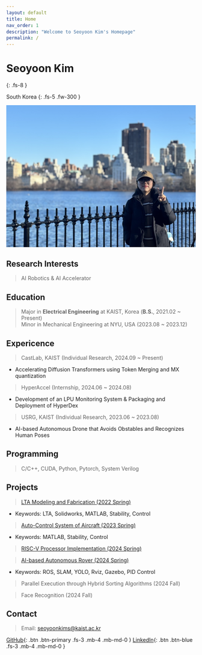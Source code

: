 ```yaml
---
layout: default
title: Home
nav_order: 1
description: "Welcome to Seoyoon Kim's Homepage"
permalink: /
---
```


# Seoyoon Kim
{: .fs-8 }

South Korea
{: .fs-5 .fw-300 }

![ex_screenshot](./assets/images/me2.jpg)  


## Research Interests  

> AI Robotics & AI Accelerator


## Education  
> Major in **Electrical Engineering** at KAIST, Korea (**B.S.**, 2021.02 ~ Present)  
> Minor in Mechanical Engineering at NYU, USA (2023.08 ~ 2023.12)


## Expericence  
> CastLab, KAIST (Individual Research, 2024.09 ~ Present)  
- Accelerating Diffusion Transformers using Token Merging and MX quantization  

> HyperAccel (Internship, 2024.06 ~ 2024.08)  
- Development of an LPU Monitoring System & Packaging and Deployment of HyperDex  

> USRG, KAIST (Individual Research, 2023.06 ~ 2023.08)   
- AI-based Autonomous Drone that Avoids Obstables and Recognizes Human Poses  


## Programming  

> C/C++, CUDA, Python, Pytorch, System Verilog  


## Projects  

> [LTA Modeling and Fabrication (2022 Spring)](https://seoyoonkims.github.io/docs/projects/AE201/)
 - Keywords: LTA, Solidworks, MATLAB, Stability, Control  

> [Auto-Control System of Aircraft (2023 Spring)](https://seoyoonkims.github.io/docs/projects/AE201/)
 - Keywords: MATLAB, Stability, Control  

> [RISC-V Processor Implementation (2024 Spring)]()

> [AI-based Autonomous Rover (2024 Spring)](https://seoyoonkims.github.io/docs/projects/EE405/)  
 - Keywords: ROS, SLAM, YOLO, Rviz, Gazebo, PID Control  

> Parallel Execution through Hybrid Sorting Algorithms (2024 Fall)  

> Face Recognition (2024 Fall)  

## Contact  

> Email: seoyoonkims@kaist.ac.kr  

[GitHub][GitHub]{: .btn .btn-primary .fs-3 .mb-4 .mb-md-0 }
[LinkedIn][LinkedIn]{: .btn .btn-blue .fs-3 .mb-4 .mb-md-0 }

[Posts]: https://seoyoonkims.github.io/docs/posts/  
[Paper Review]: https://seoyoonkims.github.io/docs/paper_review/  
[HyperAccel]: https://seoyoonkims.github.io/docs/HyperAccel/  
[GitHub]: https://github.com/seoyoonkims/
[LinkedIn]: https://www.linkedin.com/in/kim-seoyoon-9085b3319/